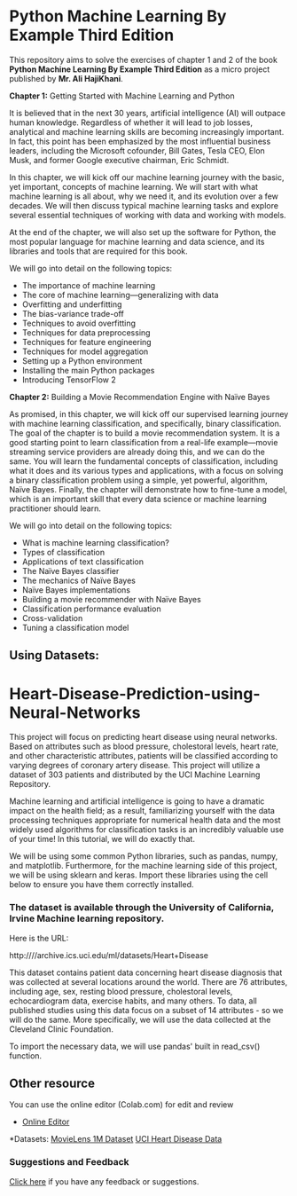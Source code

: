 # Python Machine Learning By Example Third Edition

This repository aims to solve the exercises of chapter 1 and 2 of the book **Python Machine Learning By Example Third Edition** as a micro project published by **Mr. Ali HajiKhani**.



**Chapter 1:** Getting Started with Machine Learning and Python

It is believed that in the next 30 years, artificial intelligence (AI) will outpace human
knowledge. Regardless of whether it will lead to job losses, analytical and machine
learning skills are becoming increasingly important. In fact, this point has been
emphasized by the most influential business leaders, including the Microsoft cofounder,
Bill Gates, Tesla CEO, Elon Musk, and former Google executive chairman,
Eric Schmidt.

In this chapter, we will kick off our machine learning journey with the basic, yet
important, concepts of machine learning. We will start with what machine learning
is all about, why we need it, and its evolution over a few decades. We will then
discuss typical machine learning tasks and explore several essential techniques of
working with data and working with models.

At the end of the chapter, we will also set up the software for Python, the most
popular language for machine learning and data science, and its libraries and tools
that are required for this book.

We will go into detail on the following topics:

* The importance of machine learning
* The core of machine learning—generalizing with data
* Overfitting and underfitting
* The bias-variance trade-off
* Techniques to avoid overfitting
* Techniques for data preprocessing
* Techniques for feature engineering
* Techniques for model aggregation
* Setting up a Python environment
* Installing the main Python packages
* Introducing TensorFlow 2



**Chapter 2:** Building a Movie Recommendation Engine with Naïve Bayes 


As promised, in this chapter, we will kick off our supervised learning journey with
machine learning classification, and specifically, binary classification. The goal of
the chapter is to build a movie recommendation system. It is a good starting point to
learn classification from a real-life example—movie streaming service providers are
already doing this, and we can do the same. You will learn the fundamental concepts
of classification, including what it does and its various types and applications, with
a focus on solving a binary classification problem using a simple, yet powerful,
algorithm, Naïve Bayes. Finally, the chapter will demonstrate how to fine-tune
a model, which is an important skill that every data science or machine learning
practitioner should learn.

We will go into detail on the following topics:

* What is machine learning classification?
* Types of classification
* Applications of text classification
* The Naïve Bayes classifier
* The mechanics of Naïve Bayes
* Naïve Bayes implementations
* Building a movie recommender with Naïve Bayes
* Classification performance evaluation
* Cross-validation
* Tuning a classification model



## Using Datasets:


# Heart-Disease-Prediction-using-Neural-Networks
This project will focus on predicting heart disease using neural networks. Based on attributes such as blood pressure, cholestoral levels, heart rate, and other characteristic attributes, patients will be classified according to varying degrees of coronary artery disease. This project will utilize a dataset of 303 patients and distributed by the UCI Machine Learning Repository.

Machine learning and artificial intelligence is going to have a dramatic impact on the health field; as a result, familiarizing yourself with the data processing techniques appropriate for numerical health data and the most widely used algorithms for classification tasks is an incredibly valuable use of your time! In this tutorial, we will do exactly that.

We will be using some common Python libraries, such as pandas, numpy, and matplotlib. Furthermore, for the machine learning side of this project, we will be using sklearn and keras. Import these libraries using the cell below to ensure you have them correctly installed.

<h3>The dataset is available through the University of California, Irvine Machine learning repository.</h3>
  Here is the URL:

http:////archive.ics.uci.edu/ml/datasets/Heart+Disease

This dataset contains patient data concerning heart disease diagnosis that was collected at several locations around the world. There are 76 attributes, including age, sex, resting blood pressure, cholestoral levels, echocardiogram data, exercise habits, and many others. To data, all published studies using this data focus on a subset of 14 attributes - so we will do the same. More specifically, we will use the data collected at the Cleveland Clinic Foundation.

To import the necessary data, we will use pandas' built in read_csv() function. 


## Other resource
You can use the online editor (Colab.com) for edit and review

* [Online Editor](https://colab.research.google.com)

*Datasets:
[MovieLens 1M Dataset](https://grouplens.org/datasets/movielens/)
[UCI Heart Disease Data](https://www.kaggle.com/datasets/redwankarimsony/heart-disease-data?resource=download)

### Suggestions and Feedback
[Click here](https://docs.google.com/forms/d/e/1FAIpQLSdy7dATC6QmEL81FIUuymZ0Wy9vH1jHkvpY57OiMeKGqib_Ow/viewform) if you have any feedback or suggestions.
